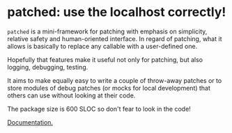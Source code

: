 patched: use the localhost correctly!
========

``patched`` is a mini-framework for patching with emphasis on simplicity, relative safety and human-oriented interface.
In regard of patching,
what it allows is basically to replace any callable with a user-defined one.

Hopefully that features make it useful not only for patching, but also logging, debugging, testing.

It aims to make equally easy to write a couple of throw-away patches or to store modules of debug patches
(or mocks for local development) that others can use without looking at their code.

The package size is 600 SLOC so don't fear to look in the code!

[Documentation.](http://nbviewer.ipython.org/github/abetkin/patched/blob/master/docs/main.ipynb)

